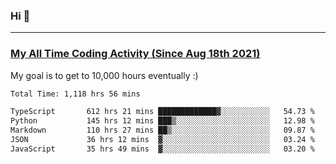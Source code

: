 ### Hi 🙂

---

### <a href="https://wakatime.com/@Eroxl">My All Time Coding Activity (Since Aug 18th 2021)</a>
My goal is to get to 10,000 hours eventually :)
<!--START_SECTION:waka-->

```txt
Total Time: 1,118 hrs 56 mins

TypeScript       612 hrs 21 mins █████████████▓░░░░░░░░░░░   54.73 %
Python           145 hrs 12 mins ███▒░░░░░░░░░░░░░░░░░░░░░   12.98 %
Markdown         110 hrs 27 mins ██▒░░░░░░░░░░░░░░░░░░░░░░   09.87 %
JSON             36 hrs 12 mins  ▓░░░░░░░░░░░░░░░░░░░░░░░░   03.24 %
JavaScript       35 hrs 49 mins  ▓░░░░░░░░░░░░░░░░░░░░░░░░   03.20 %
```

<!--END_SECTION:waka-->
